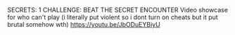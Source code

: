 SECRETS: 1
CHALLENGE: BEAT THE SECRET ENCOUNTER
Video showcase for who can't play (i literally put violent so i dont turn on cheats but it put brutal somehow wth)
https://youtu.be/JbODuEYBiyU
